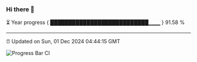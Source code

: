 ### Hi there 👋

⏳ Year progress { ███████████████████████████▁▁▁ } 91.58 %

---

⏰ Updated on Sun, 01 Dec 2024 04:44:15 GMT

![Progress Bar CI](https://github.com/IshwaranRudhara/GIT-ACTION/workflows/Progress%20Bar%20CI/badge.svg)
